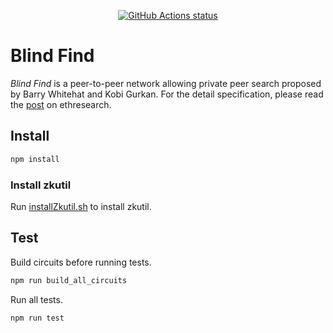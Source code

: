 <p align="center">
  <a href="https://github.com/mhchia/blind-find/actions?workflow=nodejs"><img alt="GitHub Actions status" src="https://github.com/mhchia/blind-find/workflows/nodejs/badge.svg"></a>
</p>

# Blind Find
*Blind Find* is a peer-to-peer network allowing private peer search proposed by Barry Whitehat and Kobi Gurkan. For the detail specification, please read the [post][blind-find-ethresearch] on ethresearch.

## Install
```bash
npm install
```

### Install zkutil
Run [installZkutil.sh](scripts/installZkutil.sh) to install zkutil.

## Test

Build circuits before running tests.
```bash
npm run build_all_circuits
```

Run all tests.

```bash
npm run test
```

[blind-find-ethresearch]: https://ethresear.ch/t/blind-find-private-social-network-search/6988
